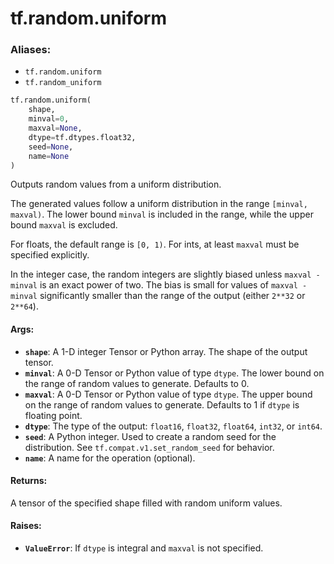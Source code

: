 <div itemscope itemtype="http://developers.google.com/ReferenceObject">
<meta itemprop="name" content="tf.random.uniform" />
<meta itemprop="path" content="Stable" />
</div>

# tf.random.uniform

### Aliases:

* `tf.random.uniform`
* `tf.random_uniform`

``` python
tf.random.uniform(
    shape,
    minval=0,
    maxval=None,
    dtype=tf.dtypes.float32,
    seed=None,
    name=None
)
```

Outputs random values from a uniform distribution.

The generated values follow a uniform distribution in the range
`[minval, maxval)`. The lower bound `minval` is included in the range, while
the upper bound `maxval` is excluded.

For floats, the default range is `[0, 1)`.  For ints, at least `maxval` must
be specified explicitly.

In the integer case, the random integers are slightly biased unless
`maxval - minval` is an exact power of two.  The bias is small for values of
`maxval - minval` significantly smaller than the range of the output (either
`2**32` or `2**64`).

#### Args:

* <b>`shape`</b>: A 1-D integer Tensor or Python array. The shape of the output tensor.
* <b>`minval`</b>: A 0-D Tensor or Python value of type `dtype`. The lower bound on the
    range of random values to generate.  Defaults to 0.
* <b>`maxval`</b>: A 0-D Tensor or Python value of type `dtype`. The upper bound on
    the range of random values to generate.  Defaults to 1 if `dtype` is
    floating point.
* <b>`dtype`</b>: The type of the output: `float16`, `float32`, `float64`, `int32`,
    or `int64`.
* <b>`seed`</b>: A Python integer. Used to create a random seed for the distribution.
    See `tf.compat.v1.set_random_seed`
    for behavior.
* <b>`name`</b>: A name for the operation (optional).


#### Returns:

A tensor of the specified shape filled with random uniform values.


#### Raises:

* <b>`ValueError`</b>: If `dtype` is integral and `maxval` is not specified.